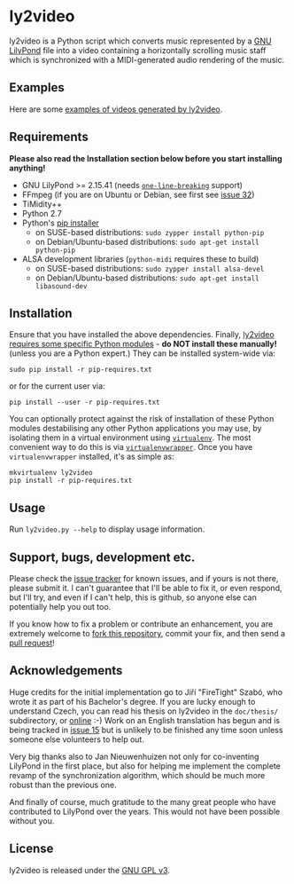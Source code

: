 # ly2video

ly2video is a Python script which converts music represented by a [GNU
LilyPond](http://lilypond.org) file into a video containing a
horizontally scrolling music staff which is synchronized with a
MIDI-generated audio rendering of the music.

## Examples

Here are some [examples of videos generated by ly2video](http://www.youtube.com/playlist?list=PLfRwjd606WZlxRU_kaUPagX3-Uv-SYRMH).

## Requirements

**Please also read the Installation section below before you start installing anything!**

* GNU LilyPond >= 2.15.41 (needs [`one-line-breaking`](http://www.lilypond.org/doc/v2.17/Documentation/notation/one_002dline-page-breaking) support)
* FFmpeg (if you are on Ubuntu or Debian, see first see [issue 32](https://github.com/aspiers/ly2video/issues/32))
* TiMidity++
* Python 2.7
* Python's [pip installer](http://www.pip-installer.org)
    * on SUSE-based distributions: `sudo zypper install python-pip`
    * on Debian/Ubuntu-based distributions: `sudo apt-get install python-pip`
* ALSA development libraries (`python-midi` requires these to build)
    * on SUSE-based distributions: `sudo zypper install alsa-devel`
    * on Debian/Ubuntu-based distributions: `sudo apt-get install libasound-dev`

## Installation

Ensure that you have installed the above dependencies.  Finally,
[ly2video requires some specific Python modules](https://github.com/aspiers/ly2video/blob/master/pip-requires.txt) -
**do NOT install these manually!** (unless you are a Python expert.)
They can be installed system-wide via:

    sudo pip install -r pip-requires.txt

or for the current user via:

    pip install --user -r pip-requires.txt

You can optionally protect against the risk of installation of these
Python modules destabilising any other Python applications you may
use, by isolating them in a virtual environment using
[`virtualenv`](http://www.virtualenv.org/en/latest/).  The most
convenient way to do this is via
[`virtualenvwrapper`](http://virtualenvwrapper.readthedocs.org/en/latest/).
Once you have `virtualenvwrapper` installed, it's as simple as:

    mkvirtualenv ly2video
    pip install -r pip-requires.txt

## Usage

Run `ly2video.py --help` to display usage information.

## Support, bugs, development etc.

Please check the [issue tracker](https://github.com/aspiers/ly2video/issues)
for known issues, and if yours is not there, please submit it.
I can't guarantee that I'll be able to fix it, or even respond,
but I'll try, and even if I can't help, this is github, so anyone else
can potentially help you out too.

If you know how to fix a problem or contribute an enhancement, you are
extremely welcome to [fork this repository](https://github.com/aspiers/ly2video/fork_select),
commit your fix, and then send a [pull request](https://help.github.com/articles/using-pull-requests)!

## Acknowledgements

Huge credits for the initial implementation go to Jiří "FireTight"
Szabó, who wrote it as part of his Bachelor's degree.  If you are
lucky enough to understand Czech, you can read his thesis on ly2video
in the `doc/thesis/` subdirectory, or
[online](http://is.muni.cz/th/359741/fi_b/text_prace.pdf) :-) Work on
an English translation has begun and is being tracked in
[issue 15](https://github.com/aspiers/ly2video/issues/15) but is
unlikely to be finished any time soon unless someone else volunteers
to help out.

Very big thanks also to Jan Nieuwenhuizen not only for co-inventing
LilyPond in the first place, but also for helping me implement the
complete revamp of the synchronization algorithm, which should be
much more robust than the previous one.

And finally of course, much gratitude to the many great people who
have contributed to LilyPond over the years.  This would not have
been possible without you.

## License

ly2video is released under the [GNU GPL v3](http://www.gnu.org/licenses/gpl.html).
